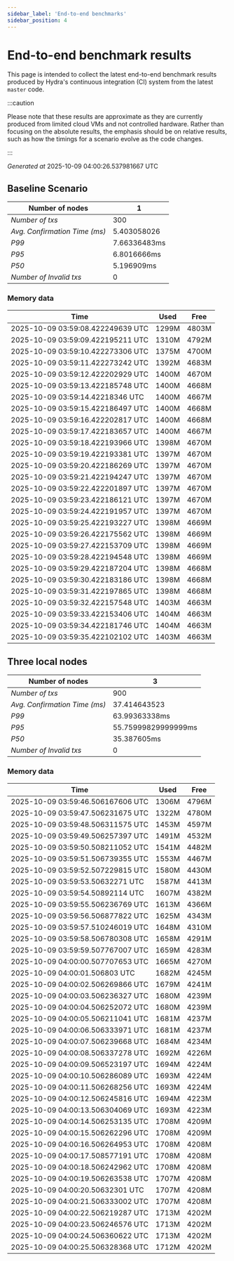 ```yaml
--- 
sidebar_label: 'End-to-end benchmarks' 
sidebar_position: 4 
--- 
```


# End-to-end benchmark results 

This page is intended to collect the latest end-to-end benchmark  results produced by Hydra's continuous integration (CI) system from  the latest `master` code.

:::caution

Please note that these results are approximate  as they are currently produced from limited cloud VMs and not controlled hardware.  Rather than focusing on the absolute results,   the emphasis should be on relative results,  such as how the timings for a scenario evolve as the code changes.

:::

_Generated at_  2025-10-09 04:00:26.537981667 UTC


## Baseline Scenario



| Number of nodes |  1 | 
| -- | -- |
| _Number of txs_ | 300 |
| _Avg. Confirmation Time (ms)_ | 5.403058026 |
| _P99_ | 7.66336483ms |
| _P95_ | 6.8016666ms |
| _P50_ | 5.196909ms |
| _Number of Invalid txs_ | 0 |
      

### Memory data 

 | Time | Used | Free | 
|------------------------------------|------|------|
 | 2025-10-09 03:59:08.422249639 UTC | 1299M | 4803M | 
 | 2025-10-09 03:59:09.422195211 UTC | 1310M | 4792M | 
 | 2025-10-09 03:59:10.422273306 UTC | 1375M | 4700M | 
 | 2025-10-09 03:59:11.422273242 UTC | 1392M | 4683M | 
 | 2025-10-09 03:59:12.422202929 UTC | 1400M | 4670M | 
 | 2025-10-09 03:59:13.422185748 UTC | 1400M | 4668M | 
 | 2025-10-09 03:59:14.42218346 UTC | 1400M | 4667M | 
 | 2025-10-09 03:59:15.422186497 UTC | 1400M | 4668M | 
 | 2025-10-09 03:59:16.422202817 UTC | 1400M | 4668M | 
 | 2025-10-09 03:59:17.422183657 UTC | 1400M | 4667M | 
 | 2025-10-09 03:59:18.422193966 UTC | 1398M | 4670M | 
 | 2025-10-09 03:59:19.422193381 UTC | 1397M | 4670M | 
 | 2025-10-09 03:59:20.422186269 UTC | 1397M | 4670M | 
 | 2025-10-09 03:59:21.422194247 UTC | 1397M | 4670M | 
 | 2025-10-09 03:59:22.422201897 UTC | 1397M | 4670M | 
 | 2025-10-09 03:59:23.422186121 UTC | 1397M | 4670M | 
 | 2025-10-09 03:59:24.422191957 UTC | 1397M | 4670M | 
 | 2025-10-09 03:59:25.422193227 UTC | 1398M | 4669M | 
 | 2025-10-09 03:59:26.422175562 UTC | 1398M | 4669M | 
 | 2025-10-09 03:59:27.422153709 UTC | 1398M | 4669M | 
 | 2025-10-09 03:59:28.422194548 UTC | 1398M | 4669M | 
 | 2025-10-09 03:59:29.422187204 UTC | 1398M | 4668M | 
 | 2025-10-09 03:59:30.422183186 UTC | 1398M | 4668M | 
 | 2025-10-09 03:59:31.422197865 UTC | 1398M | 4668M | 
 | 2025-10-09 03:59:32.422157548 UTC | 1403M | 4663M | 
 | 2025-10-09 03:59:33.422153406 UTC | 1404M | 4663M | 
 | 2025-10-09 03:59:34.422181746 UTC | 1404M | 4663M | 
 | 2025-10-09 03:59:35.422102102 UTC | 1403M | 4663M | 


## Three local nodes



| Number of nodes |  3 | 
| -- | -- |
| _Number of txs_ | 900 |
| _Avg. Confirmation Time (ms)_ | 37.414643523 |
| _P99_ | 63.99363338ms |
| _P95_ | 55.75999829999999ms |
| _P50_ | 35.387605ms |
| _Number of Invalid txs_ | 0 |
      

### Memory data 

 | Time | Used | Free | 
|------------------------------------|------|------|
 | 2025-10-09 03:59:46.506167606 UTC | 1306M | 4796M | 
 | 2025-10-09 03:59:47.506231675 UTC | 1322M | 4780M | 
 | 2025-10-09 03:59:48.506311575 UTC | 1453M | 4597M | 
 | 2025-10-09 03:59:49.506257397 UTC | 1491M | 4532M | 
 | 2025-10-09 03:59:50.508211052 UTC | 1541M | 4482M | 
 | 2025-10-09 03:59:51.506739355 UTC | 1553M | 4467M | 
 | 2025-10-09 03:59:52.507229815 UTC | 1580M | 4430M | 
 | 2025-10-09 03:59:53.50632271 UTC | 1587M | 4413M | 
 | 2025-10-09 03:59:54.50892114 UTC | 1607M | 4382M | 
 | 2025-10-09 03:59:55.506236769 UTC | 1613M | 4366M | 
 | 2025-10-09 03:59:56.506877822 UTC | 1625M | 4343M | 
 | 2025-10-09 03:59:57.510246019 UTC | 1648M | 4310M | 
 | 2025-10-09 03:59:58.506780308 UTC | 1658M | 4291M | 
 | 2025-10-09 03:59:59.507767007 UTC | 1659M | 4283M | 
 | 2025-10-09 04:00:00.507707653 UTC | 1665M | 4270M | 
 | 2025-10-09 04:00:01.506803 UTC | 1682M | 4245M | 
 | 2025-10-09 04:00:02.506269866 UTC | 1679M | 4241M | 
 | 2025-10-09 04:00:03.506236327 UTC | 1680M | 4239M | 
 | 2025-10-09 04:00:04.506252072 UTC | 1680M | 4239M | 
 | 2025-10-09 04:00:05.506211041 UTC | 1681M | 4237M | 
 | 2025-10-09 04:00:06.506333971 UTC | 1681M | 4237M | 
 | 2025-10-09 04:00:07.506239668 UTC | 1684M | 4234M | 
 | 2025-10-09 04:00:08.506337278 UTC | 1692M | 4226M | 
 | 2025-10-09 04:00:09.506523197 UTC | 1694M | 4224M | 
 | 2025-10-09 04:00:10.506286089 UTC | 1693M | 4224M | 
 | 2025-10-09 04:00:11.506268256 UTC | 1693M | 4224M | 
 | 2025-10-09 04:00:12.506245816 UTC | 1694M | 4223M | 
 | 2025-10-09 04:00:13.506304069 UTC | 1693M | 4223M | 
 | 2025-10-09 04:00:14.506253135 UTC | 1708M | 4209M | 
 | 2025-10-09 04:00:15.506262296 UTC | 1708M | 4209M | 
 | 2025-10-09 04:00:16.506264953 UTC | 1708M | 4208M | 
 | 2025-10-09 04:00:17.508577191 UTC | 1708M | 4208M | 
 | 2025-10-09 04:00:18.506242962 UTC | 1708M | 4208M | 
 | 2025-10-09 04:00:19.506263538 UTC | 1707M | 4208M | 
 | 2025-10-09 04:00:20.50632301 UTC | 1707M | 4208M | 
 | 2025-10-09 04:00:21.506333002 UTC | 1707M | 4208M | 
 | 2025-10-09 04:00:22.506219287 UTC | 1713M | 4202M | 
 | 2025-10-09 04:00:23.506246576 UTC | 1713M | 4202M | 
 | 2025-10-09 04:00:24.506360622 UTC | 1713M | 4202M | 
 | 2025-10-09 04:00:25.506328368 UTC | 1712M | 4202M | 

